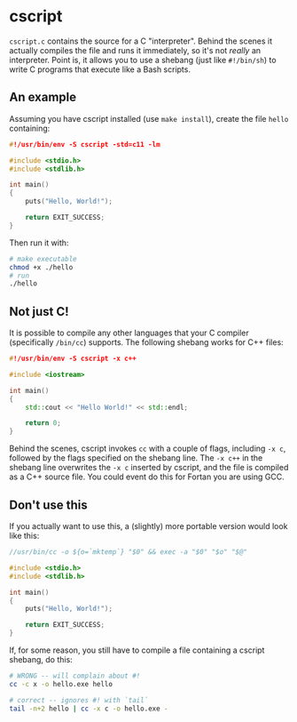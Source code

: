 # cscript

`cscript.c` contains the source for a C "interpreter". Behind the scenes it
actually compiles the file and runs it immediately, so it's not *really* an
interpreter. Point is, it allows you to use a shebang (just like `#!/bin/sh`)
to write C programs that execute like a Bash scripts.

## An example

Assuming you have cscript installed (use `make install`), create the file
`hello` containing:

```c
#!/usr/bin/env -S cscript -std=c11 -lm

#include <stdio.h>
#include <stdlib.h>

int main()
{
	puts("Hello, World!");

	return EXIT_SUCCESS;
}
```

Then run it with:

```sh
# make executable
chmod +x ./hello
# run
./hello
```

## Not just C!

It is possible to compile any other languages that your C compiler
(specifically `/bin/cc`) supports. The following shebang works for C++ files:

```cpp
#!/usr/bin/env -S cscript -x c++

#include <iostream>

int main()
{
	std::cout << "Hello World!" << std::endl;

	return 0;
}
```

Behind the scenes, cscript invokes `cc` with a couple of flags, including `-x c`,
followed by the flags specified on the shebang line. The `-x c++` in the
shebang line overwrites the `-x c` inserted by cscript, and the file is
compiled as a C++ source file. You could event do this for Fortan you are using
GCC.

## Don't use this

If you actually want to use this, a (slightly) more portable version would look
like this:

```c
//usr/bin/cc -o ${o=`mktemp`} "$0" && exec -a "$0" "$o" "$@"

#include <stdio.h>
#include <stdlib.h>

int main()
{
	puts("Hello, World!");

	return EXIT_SUCCESS;
}
```

If, for some reason, you still have to compile a file containing a cscript
shebang, do this:

```sh
# WRONG -- will complain about #!
cc -c x -o hello.exe hello

# correct -- ignores #! with `tail`
tail -n+2 hello | cc -x c -o hello.exe -
```
